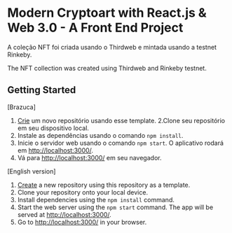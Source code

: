 # Modern Cryptoart with React.js & Web 3.0 - A Front End Project

A coleção NFT foi criada usando o Thirdweb e mintada usando a testnet Rinkeby.

The NFT collection was created using Thirdweb and Rinkeby testnet.

## Getting Started

[Brazuca]

1. [Crie](https://docs.github.com/en/repositories/creating-and-managing-repositories/creating-a-repository-from-a-template) um novo repositório usando esse template.
   2.Clone seu repositório em seu dispositivo local.
2. Instale as dependências usando o comando `npm install`.
3. Inicie o servidor web usando o comando `npm start`. O aplicativo rodará em <http://localhost:3000/>.
4. Vá para <http://localhost:3000/> em seu navegador.

[English version]

1. [Create](https://docs.github.com/en/repositories/creating-and-managing-repositories/creating-a-repository-from-a-template) a new repository using this repository as a template.
2. Clone your repository onto your local device.
3. Install dependencies using the `npm install` command.
4. Start the web server using the `npm start` command. The app will be served at <http://localhost:3000/>.
5. Go to <http://localhost:3000/> in your browser.
